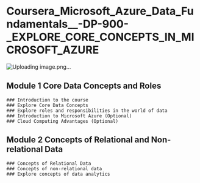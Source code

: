 # Coursera_Microsoft_Azure_Data_Fundamentals__-DP-900-_EXPLORE_CORE_CONCEPTS_IN_MICROSOFT_AZURE

![Uploading image.png…]()


  ## Module 1 Core Data Concepts and Roles
    ### Introduction to the course
    ### Explore Core Data Concepts
    ### Explore roles and responsibilities in the world of data
    ### Introduction to Microsoft Azure (Optional)
    ### Cloud Computing Advantages (Optional)
  

  ## Module 2 Concepts of Relational and Non-relational Data
    ### Concepts of Relational Data
    ### Concepts of non-relational data
    ### Explore concepts of data analytics

